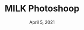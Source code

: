 ---
layout: project
title: MILK Photoshoop
date: April 5, 2021
desc: A photoshoot for the MILK studio using triangular packing tubes.
category: rendering , design
#cta:
  #title: Google Me!
  #url: https://www.google.com/search?q=grace
thumb: /images/portfolio/mlk1.jpg
images:
  - image:
    url: /images/portfolio/mlk1.jpg
    desc: View 1
  - image:
    url: /images/portfolio/mlk2.jpg
    desc: View 2
  - image:
    url: /images/portfolio/mlk3.jpg
    desc: View 3
  - video:
    url: /images/videos/photoshoot.mp4
    poster:
    desc: Photoshoot Animation
---
